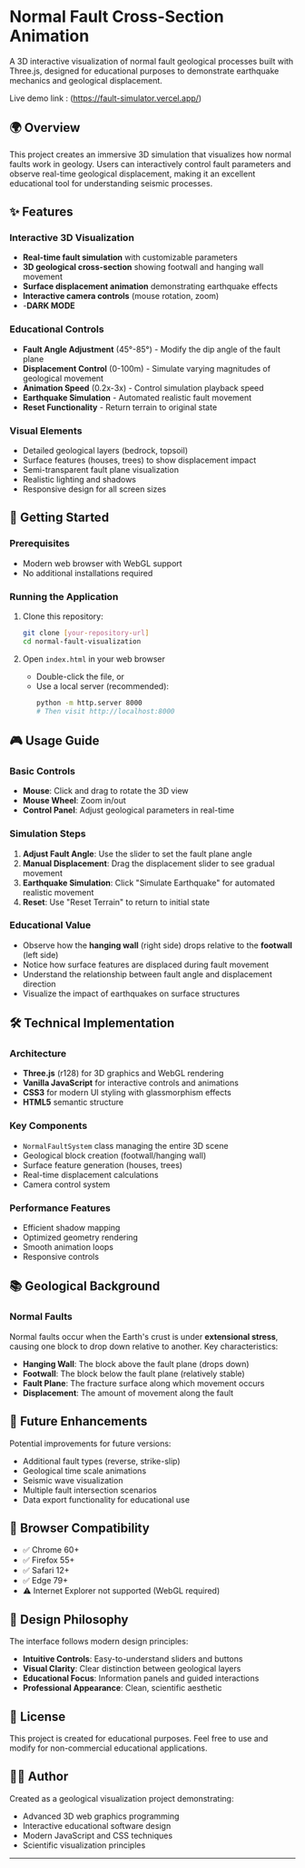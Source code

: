 # Normal Fault Cross-Section Animation

A 3D interactive visualization of normal fault geological processes built with Three.js, designed for educational purposes to demonstrate earthquake mechanics and geological displacement.

Live demo link : (https://fault-simulator.vercel.app/)

## 🌍 Overview

This project creates an immersive 3D simulation that visualizes how normal faults work in geology. Users can interactively control fault parameters and observe real-time geological displacement, making it an excellent educational tool for understanding seismic processes.

## ✨ Features

### Interactive 3D Visualization
- **Real-time fault simulation** with customizable parameters
- **3D geological cross-section** showing footwall and hanging wall movement
- **Surface displacement animation** demonstrating earthquake effects
- **Interactive camera controls** (mouse rotation, zoom)
- -**DARK MODE**

### Educational Controls
- **Fault Angle Adjustment** (45°-85°) - Modify the dip angle of the fault plane
- **Displacement Control** (0-100m) - Simulate varying magnitudes of geological movement
- **Animation Speed** (0.2x-3x) - Control simulation playback speed
- **Earthquake Simulation** - Automated realistic fault movement
- **Reset Functionality** - Return terrain to original state

### Visual Elements
- Detailed geological layers (bedrock, topsoil)
- Surface features (houses, trees) to show displacement impact
- Semi-transparent fault plane visualization
- Realistic lighting and shadows
- Responsive design for all screen sizes

## 🚀 Getting Started

### Prerequisites
- Modern web browser with WebGL support
- No additional installations required

### Running the Application
1. Clone this repository:
   ```bash
   git clone [your-repository-url]
   cd normal-fault-visualization
   ```

2. Open `index.html` in your web browser
   - Double-click the file, or
   - Use a local server (recommended):
     ```bash
     python -m http.server 8000
     # Then visit http://localhost:8000
     ```

## 🎮 Usage Guide

### Basic Controls
- **Mouse**: Click and drag to rotate the 3D view
- **Mouse Wheel**: Zoom in/out
- **Control Panel**: Adjust geological parameters in real-time

### Simulation Steps
1. **Adjust Fault Angle**: Use the slider to set the fault plane angle
2. **Manual Displacement**: Drag the displacement slider to see gradual movement
3. **Earthquake Simulation**: Click "Simulate Earthquake" for automated realistic movement
4. **Reset**: Use "Reset Terrain" to return to initial state

### Educational Value
- Observe how the **hanging wall** (right side) drops relative to the **footwall** (left side)
- Notice how surface features are displaced during fault movement
- Understand the relationship between fault angle and displacement direction
- Visualize the impact of earthquakes on surface structures

## 🛠️ Technical Implementation

### Architecture
- **Three.js** (r128) for 3D graphics and WebGL rendering
- **Vanilla JavaScript** for interactive controls and animations
- **CSS3** for modern UI styling with glassmorphism effects
- **HTML5** semantic structure

### Key Components
- `NormalFaultSystem` class managing the entire 3D scene
- Geological block creation (footwall/hanging wall)
- Surface feature generation (houses, trees)
- Real-time displacement calculations
- Camera control system

### Performance Features
- Efficient shadow mapping
- Optimized geometry rendering
- Smooth animation loops
- Responsive controls

## 📚 Geological Background

### Normal Faults
Normal faults occur when the Earth's crust is under **extensional stress**, causing one block to drop down relative to another. Key characteristics:

- **Hanging Wall**: The block above the fault plane (drops down)
- **Footwall**: The block below the fault plane (relatively stable)
- **Fault Plane**: The fracture surface along which movement occurs
- **Displacement**: The amount of movement along the fault

## 🔧 Future Enhancements

Potential improvements for future versions:
- Additional fault types (reverse, strike-slip)
- Geological time scale animations
- Seismic wave visualization
- Multiple fault intersection scenarios
- Data export functionality for educational use

## 📱 Browser Compatibility

- ✅ Chrome 60+
- ✅ Firefox 55+
- ✅ Safari 12+
- ✅ Edge 79+
- ⚠️ Internet Explorer not supported (WebGL required)

## 🎨 Design Philosophy

The interface follows modern design principles:
- **Intuitive Controls**: Easy-to-understand sliders and buttons
- **Visual Clarity**: Clear distinction between geological layers
- **Educational Focus**: Information panels and guided interactions
- **Professional Appearance**: Clean, scientific aesthetic

## 📄 License

This project is created for educational purposes. Feel free to use and modify for non-commercial educational applications.

## 👨‍💻 Author

Created as a geological visualization project demonstrating:
- Advanced 3D web graphics programming
- Interactive educational software design
- Modern JavaScript and CSS techniques
- Scientific visualization principles

---
